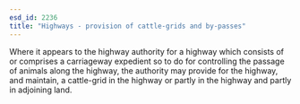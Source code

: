```yaml
---
esd_id: 2236
title: "Highways - provision of cattle-grids and by-passes"
---
```


Where it appears to the highway authority for a highway which consists of or comprises a carriageway expedient so to do for controlling the passage of animals along the highway, the authority may provide for the highway, and maintain, a cattle-grid in the highway or partly in the highway and partly in adjoining land.

